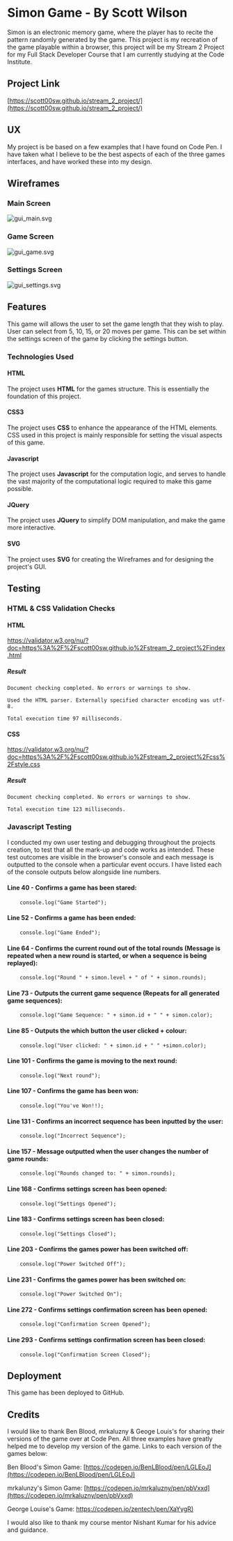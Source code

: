 # Simon Game - By Scott Wilson
Simon is an electronic memory game, where the player has to recite the pattern randomly generated by the game. This project is my recreation of the game playable within a browser, this project will be my Stream 2 Project for my Full Stack Developer Course that I am currently studying at the Code Institute.

## Project Link
[https://scott00sw.github.io/stream_2_project/](https://scott00sw.github.io/stream_2_project/)

## UX
My project is be based on a few examples that I have found on Code Pen. I have taken what I believe to be the best aspects of each of the three games interfaces, and have worked these into my design.

## Wireframes
### Main Screen
![gui_main.svg](misc/gui_main.svg)

### Game Screen
![gui_game.svg](misc/gui_game.svg)

### Settings Screen
![gui_settings.svg](misc/gui_settings.svg)

## Features
This game will allows the user to set the game length that they wish to play. User can select from 5, 10, 15, or 20 moves per game. This can be set within the settings screen of the game by clicking the settings button.

### Technologies Used
#### HTML
The project uses **HTML** for the games structure. This is essentially the foundation of this project.

#### CSS3
The project uses **CSS** to enhance the appearance of the HTML elements. CSS used in this project is mainly responsible for setting the visual aspects of this game.

#### Javascript
The project uses **Javascript** for the computation logic, and serves to handle the vast majority of the computational logic required to make this game possible.

#### JQuery
The project uses **JQuery** to simplify DOM manipulation, and make the game more interactive.

#### SVG
The project uses **SVG** for creating the Wireframes and for designing the project's GUI.

## Testing
### HTML & CSS Validation Checks
#### HTML
https://validator.w3.org/nu/?doc=https%3A%2F%2Fscott00sw.github.io%2Fstream_2_project%2Findex.html
##### Result
    Document checking completed. No errors or warnings to show.

    Used the HTML parser. Externally specified character encoding was utf-8.

    Total execution time 97 milliseconds.

#### CSS
https://validator.w3.org/nu/?doc=https%3A%2F%2Fscott00sw.github.io%2Fstream_2_project%2Fcss%2Fstyle.css
##### Result
    Document checking completed. No errors or warnings to show.

    Total execution time 123 milliseconds.



### Javascript Testing
I conducted my own user testing and debugging throughout the projects creation, to test that all the mark-up and code works as intended. These test outcomes are visible in the browser's console and each message is outputted to the console when a particular event occurs. I have listed each of the console outputs below alongside line numbers.

#### Line 40 - Confirms a game has been stared:
```
    console.log("Game Started");
```

#### Line 52 - Confirms a game has been ended:
```
    console.log("Game Ended");
```

#### Line 64 - Confirms the current round out of the total rounds (Message is repeated when a new round is started, or when a sequence is being replayed):
```
    console.log("Round " + simon.level + " of " + simon.rounds);
```

#### Line 73 - Outputs the current game sequence (Repeats for all generated game sequences):
```
    console.log("Game Sequence: " + simon.id + " " + simon.color);
```

#### Line 85 - Outputs the which button the user clicked + colour:
```
    console.log("User clicked: " + simon.id + " " +simon.color);
```

#### Line 101 - Confirms the game is moving to the next round:
```
    console.log("Next round");
```

#### Line 107 - Confirms the game has been won:
```
    console.log("You've Won!!);
```

#### Line 131 - Confirms an incorrect sequence has been inputted by the user:
```
    console.log("Incorrect Sequence");
```

#### Line 157 - Message outputted when the user changes the number of game rounds:
```
    console.log("Rounds changed to: " + simon.rounds);
```

#### Line 168 - Confirms settings screen has been opened:
```
    console.log("Settings Opened");
```

#### Line 183 - Confirms settings screen has been closed:
```
    console.log("Settings Closed");
```

#### Line 203 - Confirms the games power has been switched off:
```
    console.log("Power Switched Off");
```

#### Line 231 - Confirms the games power has been switched on:
```
    console.log("Power Switched On");
```

#### Line 272 - Confirms settings confirmation screen has been opened:
```
    console.log("Confirmation Screen Opened");
```

#### Line 293 - Confirms settings confirmation screen has been closed:
```
    console.log("Confirmation Screen Closed");
```

## Deployment
This game has been deployed to GitHub.

## Credits
I would like to thank Ben Blood, mrkaluzny & Geoge Louis's for sharing their versions of the game over at Code Pen. All three examples have greatly helped me to develop my version of the game. Links to each version of the games below:

Ben Blood's Simon Game: [https://codepen.io/BenLBlood/pen/LGLEoJ](https://codepen.io/BenLBlood/pen/LGLEoJ)

mrkalunzy's Simon Game: [https://codepen.io/mrkaluzny/pen/pbVxxd](https://codepen.io/mrkaluzny/pen/pbVxxd)

George Louise's Game: [https://codepen.io/zentech/pen/XaYygR)](https://codepen.io/zentech/pen/XaYygR)

I would also like to thank my course mentor Nishant Kumar for his advice and guidance.
